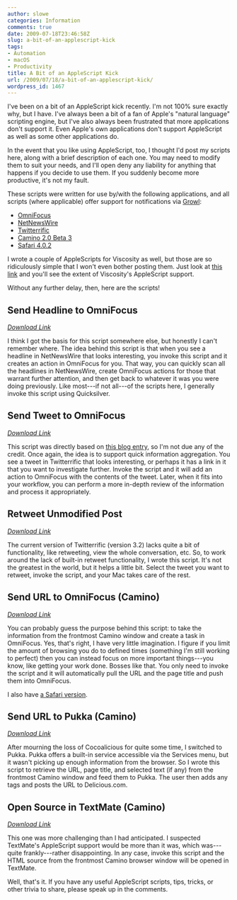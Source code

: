 ```yaml
---
author: slowe
categories: Information
comments: true
date: 2009-07-18T23:46:58Z
slug: a-bit-of-an-applescript-kick
tags:
- Automation
- macOS
- Productivity
title: A Bit of an AppleScript Kick
url: /2009/07/18/a-bit-of-an-applescript-kick/
wordpress_id: 1467
---
```


I've been on a bit of an AppleScript kick recently. I'm not 100% sure exactly why, but I have. I've always been a bit of a fan of Apple's "natural language" scripting engine, but I've also always been frustrated that more applications don't support it. Even Apple's own applications don't support AppleScript as well as some other applications do.

In the event that you like using AppleScript, too, I thought I'd post my scripts here, along with a brief description of each one. You may need to modify them to suit your needs, and I'll open deny any liability for anything that happens if you decide to use them. If you suddenly become more productive, it's not my fault.

These scripts were written for use by/with the following applications, and all scripts (where applicable) offer support for notifications via [Growl](http://growl.info):

* [OmniFocus](http://www.omnigroup.com/applications/omnifocus/)  
* [NetNewsWire](http://www.newsgator.com/INDIVIDUALS/NETNEWSWIRE/)  
* [Twitterrific](http://iconfactory.com/software/twitterrific)  
* [Camino 2.0 Beta 3](http://preview.caminobrowser.org/)  
* [Safari 4.0.2](http://www.apple.com/safari/)

I wrote a couple of AppleScripts for Viscosity as well, but those are so ridiculously simple that I won't even bother posting them. Just look at [this link](http://www.viscosityvpn.com/support/?section=faq&supportid=5) and you'll see the extent of Viscosity's AppleScript support.

Without any further delay, then, here are the scripts!

## Send Headline to OmniFocus

_[Download Link](/public/dl/nnw-to-of.zip)_

I think I got the basis for this script somewhere else, but honestly I can't remember where. The idea behind this script is that when you see a headline in NetNewsWire that looks interesting, you invoke this script and it creates an action in OmniFocus for you. That way, you can quickly scan all the headlines in NetNewsWire, create OmniFocus actions for those that warrant further attention, and then get back to whatever it was you were doing previously. Like most---if not all---of the scripts here, I generally invoke this script using Quicksilver.

## Send Tweet to OmniFocus

_[Download Link](/public/dl/tweet-to-of.zip)_

This script was directly based on [this blog entry](http://andy.theschotts.net/2009/01/sending-current-twitterrific-tweet-to-omnifocus.html), so I'm not due any of the credit. Once again, the idea is to support quick information aggregation. You see a tweet in Twitterrific that looks interesting, or perhaps it has a link in it that you want to investigate further. Invoke the script and it will add an action to OmniFocus with the contents of the tweet. Later, when it fits into your workflow, you can perform a more in-depth review of the information and process it appropriately.

## Retweet Unmodified Post

_[Download Link](/public/dl/retweet-twitterrific.zip)_

The current version of Twitterrific (version 3.2) lacks quite a bit of functionality, like retweeting, view the whole conversation, etc. So, to work around the lack of built-in retweet functionality, I wrote this script. It's not the greatest in the world, but it helps a little bit. Select the tweet you want to retweet, invoke the script, and your Mac takes care of the rest.

## Send URL to OmniFocus (Camino)

_[Download Link](/public/dl/camino-to-of.zip)_

You can probably guess the purpose behind this script: to take the information from the frontmost Camino window and create a task in OmniFocus. Yes, that's right, I have very little imagination. I figure if you limit the amount of browsing you do to defined times (something I'm still working to perfect) then you can instead focus on more important things---you know, like getting your work done. Bosses like that. You only need to invoke the script and it will automatically pull the URL and the page title and push them into OmniFocus.

I also have [a Safari version](/public/dl/safari-to-of.zip).

## Send URL to Pukka (Camino)

_[Download Link](/public/dl/camino-to-pukka.zip)_

After mourning the loss of Cocoalicious for quite some time, I switched to Pukka. Pukka offers a built-in service accessible via the Services menu, but it wasn't picking up enough information from the browser. So I wrote this script to retrieve the URL, page title, and selected text (if any) from the frontmost Camino window and feed them to Pukka. The user then adds any tags and posts the URL to Delicious.com.

## Open Source in TextMate (Camino)

_[Download Link](/public/dl/camino-to-tm.zip)_

This one was more challenging than I had anticipated. I suspected TextMate's AppleScript support would be more than it was, which was---quite frankly---rather disappointing. In any case, invoke this script and the HTML source from the frontmost Camino browser window will be opened in TextMate.

Well, that's it. If you have any useful AppleScript scripts, tips, tricks, or other trivia to share, please speak up in the comments.
